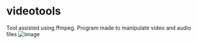 # videotools
Tool assisted using ffmpeg. Program made to manipulate video and audio files
![image](https://github.com/Tawitg/videotools/assets/108408219/4e89da57-3721-4e31-9b65-82082a0a9b92)
